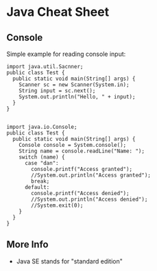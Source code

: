 # Java Cheat Sheet




## Console

Simple example for reading console input:

    import java.util.Sacnner;
    public class Test {
      public static void main(String[] args) {
        Scanner sc = new Scanner(System.in);
        String input = sc.next();
        System.out.println("Hello, " + input);
      }
    }


    import java.io.Console;
    public class Test {
      public static void main(String[] args) {
        Console console = System.console();
        String name = console.readLine("Name: ");
        switch (name) {
          case "dan":
            console.printf("Access granted");
            //System.out.println("Access granted");
            break;
          default:
            console.printf("Access denied");
            //System.out.println("Access denied");
            //System.exit(0);
        }
      }
    }



## More Info
- Java SE stands for "standard edition"
